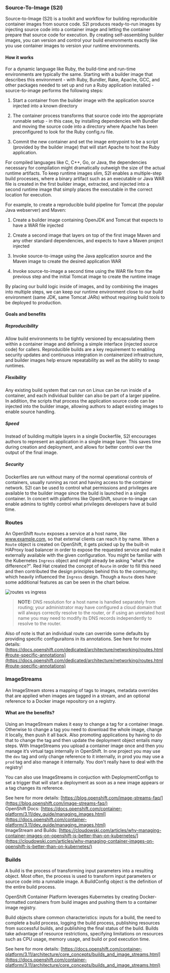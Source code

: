 ### Source-To-Image (S2I)

Source-to-Image (S2I) is a toolkit and workflow for building reproducible container images from source code. S2I produces ready-to-run images by injecting source code into a container image and letting the container prepare that source code for execution. By creating self-assembling builder images, you can version and control your build environments exactly like you use container images to version your runtime environments.

#### How it works


For a dynamic language like Ruby, the build-time and run-time environments are typically the same. Starting with a builder image that describes this environment - with Ruby, Bundler, Rake, Apache, GCC, and other packages needed to set up and run a Ruby application installed - source-to-image performs the following steps:

1. Start a container from the builder image with the application source injected into a known directory

1. The container process transforms that source code into the appropriate runnable setup - in this case, by installing dependencies with Bundler and moving the source code into a directory where Apache has been preconfigured to look for the Ruby config.ru file.

1. Commit the new container and set the image entrypoint to be a script (provided by the builder image) that will start Apache to host the Ruby application.

For compiled languages like C, C++, Go, or Java, the dependencies necessary for compilation might dramatically outweigh the size of the actual runtime artifacts. To keep runtime images slim, S2I enables a multiple-step build processes, where a binary artifact such as an executable or Java WAR file is created in the first builder image, extracted, and injected into a second runtime image that simply places the executable in the correct location for execution.

For example, to create a reproducible build pipeline for Tomcat (the popular Java webserver) and Maven:

1. Create a builder image containing OpenJDK and Tomcat that expects to have a WAR file injected

1. Create a second image that layers on top of the first image Maven and any other standard dependencies, and expects to have a Maven project injected

1. Invoke source-to-image using the Java application source and the Maven image to create the desired application WAR

1. Invoke source-to-image a second time using the WAR file from the previous step and the initial Tomcat image to create the runtime image

By placing our build logic inside of images, and by combining the images into multiple steps, we can keep our runtime environment close to our build environment (same JDK, same Tomcat JARs) without requiring build tools to be deployed to production.


#### Goals and benefits


##### Reproducibility

Allow build environments to be tightly versioned by encapsulating them within a container image and defining a simple interface (injected source code) for callers. Reproducible builds are a key requirement to enabling security updates and continuous integration in containerized infrastructure, and builder images help ensure repeatability as well as the ability to swap runtimes.

##### Flexibility

Any existing build system that can run on Linux can be run inside of a container, and each individual builder can also be part of a larger pipeline. In addition, the scripts that process the application source code can be injected into the builder image, allowing authors to adapt existing images to enable source handling.

##### Speed

Instead of building multiple layers in a single Dockerfile, S2I encourages authors to represent an application in a single image layer. This saves time during creation and deployment, and allows for better control over the output of the final image.

##### Security

Dockerfiles are run without many of the normal operational controls of containers, usually running as root and having access to the container network. S2I can be used to control what permissions and privileges are available to the builder image since the build is launched in a single container. In concert with platforms like OpenShift, source-to-image can enable admins to tightly control what privileges developers have at build time.


### Routes

An OpenShift `Route` exposes a service at a host name, like www.example.com, so that external clients can reach it by name. When a `Route` object is created on OpenShift, it gets picked up by the built-in HAProxy load balancer in order to expose the requested service and make it externally available with the given configuration. You might be familiar with the Kubernetes `Ingress` object and might already be asking "what's the difference?". Red Hat created the concept of `Route` in order to fill this need and then contributed the design principles behind this to the community; which heavily influenced the `Ingress` design.  Though a `Route` does have some additional features as can be seen in the chart below.

![routes vs ingress](../media/managedlab/routes-vs-ingress.png)

> **NOTE:** DNS resolution for a host name is handled separately from routing; your administrator may have configured a cloud domain that will always correctly resolve to the router, or if using an unrelated host name you may need to modify its DNS records independently to resolve to the router.

Also of note is that an individual route can override some defaults by providing specific configuraitons in its annotations.  See here for more details: [https://docs.openshift.com/dedicated/architecture/networking/routes.html#route-specific-annotations](https://docs.openshift.com/dedicated/architecture/networking/routes.html#route-specific-annotations)

### ImageStreams

An ImageStream stores a mapping of tags to images, metadata overrides that are applied when images are tagged in a stream, and an optional reference to a Docker image repository on a registry.


#### What are the benefits? 


Using an ImageStream makes it easy to change a tag for a container image.  Otherwise to change a tag you need to download the whole image, change it locally, then push it all back. Also promoting applications by having to do that to change the tag and then update the deployment object entails many steps.  With ImageStreams you upload a container image once and then you manage it’s virtual tags internally in OpenShift.  In one project you may use the `dev` tag and only change reference to it internally, in prod you may use a `prod` tag and also manage it internally. You don't really have to deal with the registry!

You can also use ImageStreams in conjuction with DeploymentConfigs to set a trigger that will start a deployment as soon as a new image appears or a tag changes its reference.




See here for more details: [https://blog.openshift.com/image-streams-faq/](https://blog.openshift.com/image-streams-faq/) <br>
OpenShift Docs: [https://docs.openshift.com/container-platform/3.11/dev_guide/managing_images.html](https://docs.openshift.com/container-platform/3.11/dev_guide/managing_images.html)<br>
ImageStream and Builds: [https://cloudowski.com/articles/why-managing-container-images-on-openshift-is-better-than-on-kubernetes/](https://cloudowski.com/articles/why-managing-container-images-on-openshift-is-better-than-on-kubernetes/)


### Builds

A build is the process of transforming input parameters into a resulting object. Most often, the process is used to transform input parameters or source code into a runnable image. A BuildConfig object is the definition of the entire build process.

OpenShift Container Platform leverages Kubernetes by creating Docker-formatted containers from build images and pushing them to a container image registry.

Build objects share common characteristics: inputs for a build, the need to complete a build process, logging the build process, publishing resources from successful builds, and publishing the final status of the build. Builds take advantage of resource restrictions, specifying limitations on resources such as CPU usage, memory usage, and build or pod execution time.

See here for more details: [https://docs.openshift.com/container-platform/3.11/architecture/core_concepts/builds_and_image_streams.html](https://docs.openshift.com/container-platform/3.11/architecture/core_concepts/builds_and_image_streams.html)
